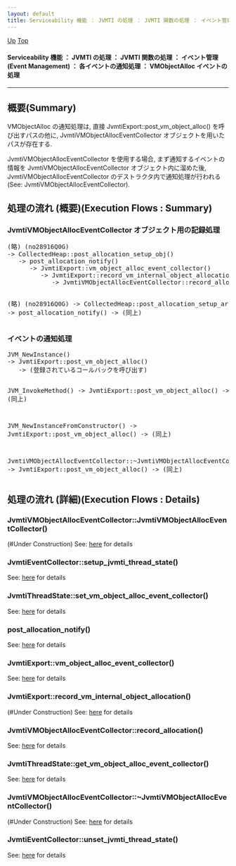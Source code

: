 ```yaml
---
layout: default
title: Serviceability 機能 ： JVMTI の処理 ： JVMTI 関数の処理 ： イベント管理 (Event Management) ： 各イベントの通知処理 ： VMObjectAlloc イベントの処理  
---
```

[Up](no29359PS.html) [Top](../index.html)

#### Serviceability 機能 ： JVMTI の処理 ： JVMTI 関数の処理 ： イベント管理 (Event Management) ： 各イベントの通知処理 ： VMObjectAlloc イベントの処理  

--- 
## 概要(Summary)
VMObjectAlloc の通知処理は, 直接 JvmtiExport::post_vm_object_alloc() を呼び出すパスの他に,
JvmtiVMObjectAllocEventCollector オブジェクトを用いたパスが存在する.

JvmtiVMObjectAllocEventCollector を使用する場合,
まず通知するイベントの情報を JvmtiVMObjectAllocEventCollector オブジェクト内に溜めた後,
JvmtiVMObjectAllocEventCollector のデストラクタ内で通知処理が行われる
(See: JvmtiVMObjectAllocEventCollector).


## 処理の流れ (概要)(Execution Flows : Summary)
### JvmtiVMObjectAllocEventCollector オブジェクト用の記録処理
<div class="flow-abst"><pre>
(略) (no28916Q0G)
-&gt; CollectedHeap::post_allocation_setup_obj()
   -&gt; post_allocation_notify()
      -&gt; JvmtiExport::vm_object_alloc_event_collector()
         -&gt; JvmtiExport::record_vm_internal_object_allocation()
            -&gt; JvmtiVMObjectAllocEventCollector::record_allocation()

(略) (no28916Q0G)
-&gt; CollectedHeap::post_allocation_setup_array()
   -&gt; post_allocation_notify()
      -&gt; (同上)
</pre></div>

### イベントの通知処理
<div class="flow-abst"><pre>
JVM_NewInstance()
-&gt; JvmtiExport::post_vm_object_alloc()
   -&gt; (登録されているコールバックを呼び出す)

JVM_InvokeMethod()
-&gt; JvmtiExport::post_vm_object_alloc()
   -&gt; (同上)

JVM_NewInstanceFromConstructor()
-&gt; JvmtiExport::post_vm_object_alloc()
   -&gt; (同上)

JvmtiVMObjectAllocEventCollector::~JvmtiVMObjectAllocEventCollector()
-&gt; JvmtiExport::post_vm_object_alloc()
   -&gt; (同上)
</pre></div>

## 処理の流れ (詳細)(Execution Flows : Details)
### JvmtiVMObjectAllocEventCollector::JvmtiVMObjectAllocEventCollector()
(#Under Construction)
See: [here](no2935961.html) for details
### JvmtiEventCollector::setup_jvmti_thread_state()
See: [here](no2935isW.html) for details
### JvmtiThreadState::set_vm_object_alloc_event_collector()
See: [here](no2935JLp.html) for details

### post_allocation_notify()
See: [here](no344Pdy.html) for details
### JvmtiExport::vm_object_alloc_event_collector()
See: [here](no2935Wcj.html) for details
### JvmtiExport::record_vm_internal_object_allocation()
(#Under Construction)
See: [here](no2935JSd.html) for details
### JvmtiVMObjectAllocEventCollector::record_allocation()
See: [here](no29358HX.html) for details
### JvmtiThreadState::get_vm_object_alloc_event_collector()
See: [here](no2935jf1.html) for details

### JvmtiVMObjectAllocEventCollector::~JvmtiVMObjectAllocEventCollector()
(#Under Construction)
See: [here](no2935vEF.html) for details
### JvmtiEventCollector::unset_jvmti_thread_state()
See: [here](no2935v2c.html) for details






